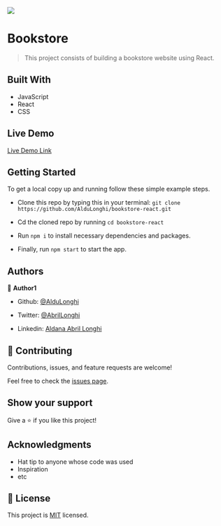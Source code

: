 ![](https://img.shields.io/badge/Microverse-blueviolet)

# Bookstore

> This project consists of building a bookstore website using React.

## Built With

- JavaScript
- React
- CSS

## Live Demo

[Live Demo Link](https://my-amazing-bookstore.herokuapp.com/)


## Getting Started

To get a local copy up and running follow these simple example steps.

- Clone this repo by typing this in your terminal: `git clone https://github.com/AlduLonghi/bookstore-react.git`

- Cd the cloned repo by running `cd bookstore-react`

- Run `npm i` to install necessary dependencies and packages.

- Finally, run `npm start` to start the app.

## Authors

👤 **Author1**

- Github: [@AlduLonghi](https://github.com/AlduLonghi)

- Twitter: [@AbrilLonghi](https://twitter.com/AbrilLonghi)

- Linkedin: [Aldana Abril Longhi](www.linkedin.com/in/aldanalonghi)

## 🤝 Contributing

Contributions, issues, and feature requests are welcome!

Feel free to check the [issues page](issues/).

## Show your support

Give a ⭐️ if you like this project!

## Acknowledgments

- Hat tip to anyone whose code was used
- Inspiration
- etc

## 📝 License

This project is [MIT](lic.url) licensed.